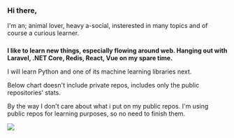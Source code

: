 ### Hi there, 
I'm an; 
animal lover, 
heavy a-social, 
insterested in many topics and of course a curious learner.
<!--
**kubila/kubila** is a ✨ _special_ ✨ repository because its `README.md` (this file) appears on your GitHub profile.

Here are some ideas to get you started:

- 🔭 I’m currently working on ...
- 🌱 I’m currently learning ...
- 👯 I’m looking to collaborate on ...
- 🤔 I’m looking for help with ...
- 💬 Ask me about ...
- 📫 How to reach me: ...
- 😄 Pronouns: ...
- ⚡ Fun fact: ...
-->
 
###
  <b>  
   I like to learn new things, especially flowing around web. Hanging out with Laravel, .NET Core, Redis, React, Vue on my spare time.
  </b>
  
  I will learn Python and one of its machine learning libraries next.
  
  Below chart doesn't include private repos, includes only the public repositories' stats. 
  
  By the way I don't care about what i put on my public repos. I'm using public repos for learning purposes, so no need to finish them.
  
  <a href="https://github.com/kubila">
  <img align="center" src="https://github-readme-stats.vercel.app/api/top-langs/?username=kubila&count_private=true&layout=compact&show_icons=true&theme=vue" />
</a>
<!--
<a href="https://github.com/kubila">
  <img align="center" src="https://github-readme-stats.vercel.app/api?username=kubila&count_private=true" /> 
</a>-->
